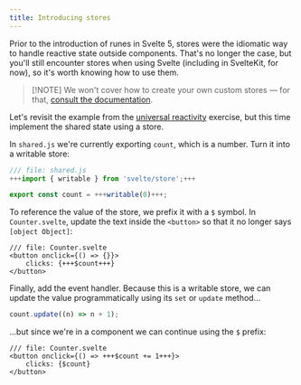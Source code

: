 ```yaml
---
title: Introducing stores
---
```


Prior to the introduction of runes in Svelte 5, stores were the idiomatic way to handle reactive state outside components. That's no longer the case, but you'll still encounter stores when using Svelte (including in SvelteKit, for now), so it's worth knowing how to use them.

> [!NOTE] We won't cover how to create your own custom stores — for that, [consult the documentation](/docs/svelte/stores).

Let's revisit the example from the [universal reactivity](universal-reactivity) exercise, but this time implement the shared state using a store.

In `shared.js` we're currently exporting `count`, which is a number. Turn it into a writable store:

```js
/// file: shared.js
+++import { writable } from 'svelte/store';+++

export const count = +++writable(0)+++;
```

To reference the value of the store, we prefix it with a `$` symbol. In `Counter.svelte`, update the text inside the `<button>` so that it no longer says `[object Object]`:

```svelte
/// file: Counter.svelte
<button onclick={() => {}}>
	clicks: {+++$count+++}
</button>
```

Finally, add the event handler. Because this is a writable store, we can update the value programmatically using its `set` or `update` method...

```js
count.update((n) => n + 1);
```

...but since we're in a component we can continue using the `$` prefix:

```svelte
/// file: Counter.svelte
<button onclick={() => +++$count += 1+++}>
	clicks: {$count}
</button>
```
